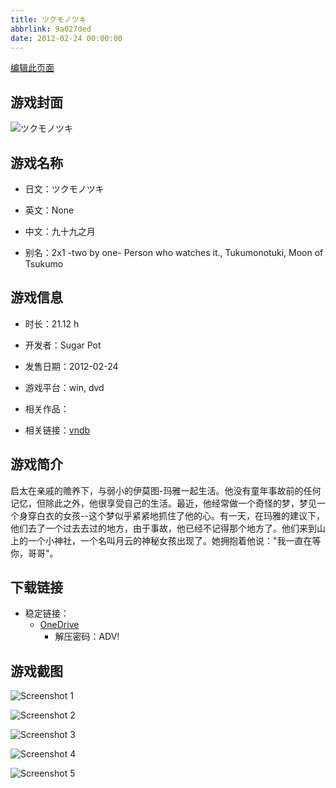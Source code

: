 ```yaml
---
title: ツクモノツキ
abbrlink: 9a027ded
date: 2012-02-24 00:00:00
---
```

[编辑此页面](https://github.com/ACG-3/ADV3-source/blob/main/source/_posts/games/%E3%83%84%E3%82%AF%E3%83%A2%E3%83%8E%E3%83%84%E3%82%AD.md)

## 游戏封面

![ツクモノツキ](https://pan.timero.xyz/d/onedrive/img_lib_001/%E3%83%84%E3%82%AF%E3%83%A2%E3%83%8E%E3%83%84%E3%82%AD_cover.avif)


## 游戏名称

- 日文：ツクモノツキ
- 英文：None
- 中文：九十九之月

- 别名：2x1 -two by one- Person who watches it., Tukumonotuki, Moon of Tsukumo


## 游戏信息

- 时长：21.12 h
- 开发者：Sugar Pot
- 发售日期：2012-02-24
- 游戏平台：win, dvd
- 相关作品：

- 相关链接：[vndb](https://vndb.org/v7845)


## 游戏简介

启太在亲戚的赡养下，与弱小的伊莫图-玛雅一起生活。他没有童年事故前的任何记忆，但除此之外，他很享受自己的生活。最近，他经常做一个奇怪的梦，梦见一个身穿白衣的女孩--这个梦似乎紧紧地抓住了他的心。有一天，在玛雅的建议下，他们去了一个过去去过的地方，由于事故，他已经不记得那个地方了。他们来到山上的一个小神社，一个名叫月云的神秘女孩出现了。她拥抱着他说："我一直在等你，哥哥"。




## 下载链接

- 稳定链接：
    - [OneDrive](https://pan.timero.xyz/onedrive/adv_lib_001/%E3%83%84%E3%82%AF%E3%83%A2%E3%83%8E%E3%83%84%E3%82%AD)
        - 解压密码：ADV!



## 游戏截图


![Screenshot 1](https://pan.timero.xyz/d/onedrive/img_lib_001/%E3%83%84%E3%82%AF%E3%83%A2%E3%83%8E%E3%83%84%E3%82%AD_Screenshot_1.avif)

![Screenshot 2](https://pan.timero.xyz/d/onedrive/img_lib_001/%E3%83%84%E3%82%AF%E3%83%A2%E3%83%8E%E3%83%84%E3%82%AD_Screenshot_2.avif)

![Screenshot 3](https://pan.timero.xyz/d/onedrive/img_lib_001/%E3%83%84%E3%82%AF%E3%83%A2%E3%83%8E%E3%83%84%E3%82%AD_Screenshot_3.avif)

![Screenshot 4](https://pan.timero.xyz/d/onedrive/img_lib_001/%E3%83%84%E3%82%AF%E3%83%A2%E3%83%8E%E3%83%84%E3%82%AD_Screenshot_4.avif)

![Screenshot 5](https://pan.timero.xyz/d/onedrive/img_lib_001/%E3%83%84%E3%82%AF%E3%83%A2%E3%83%8E%E3%83%84%E3%82%AD_Screenshot_5.avif)

